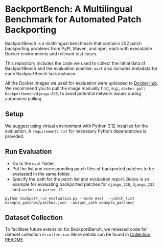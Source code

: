 # BackportBench: A Multilingual Benchmark for Automated Patch Backporting
BackportBench is a multilingual benchmark that contains 202 patch backporting problems from PyPI, Maven, and npm, each with executable Docker environments and relevant test cases.

This repository includes the code we used to collect the initial data of BackportBench and the evaluation pipeline. `eval` also includes metadata for each BackportBench task instance.

All the Docker images we used for evaluation were uploaded to [DockerHub](https://hub.docker.com/u/backportbench). 
We recommend you to pull the image manually first, e.g., `docker pull backportbench/django:220`, to avoid potential network issues during automated pulling.

## Setup
We suggest using virtual environment with Python 3.12 installed for the evaluation. A `requirements.txt` for necessary Python dependencies is provided.


## Run Evaluation
- Go to the `eval` folder.
- Put the list and corresponding patch files of backported patches to be evaluated in the same folder.
- Specify the path for the patch list and evaluation report.
Below is an example for evaluating backported patches for `django_220`, `django_232` and `socket.io-parser_71`.

`python backport_run_evaluation.py --mode eval  --patch_list example_patches/patches.json --output_path example_patches/`


## Dataset Collection
To facilitate future extension for BackportBench, we released code for dataset collection in `collection`. More details can be found in [Collection README](./collection/README.md).

